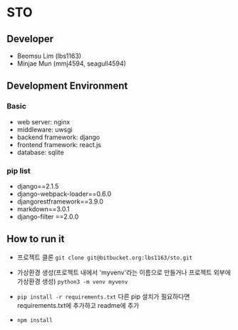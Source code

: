 # STO
## Developer
* Beomsu Lim (lbs1163)
* Minjae Mun (mmj4594, seagull4594)

## Development Environment
### Basic
* web server: nginx
* middleware: uwsgi
* backend framework: django
* frontend framework: react.js
* database: sqlite

### pip list
* django==2.1.5
* django-webpack-loader==0.6.0
* djangorestframework==3.9.0
* markdown==3.0.1
* django-filter ==2.0.0

## How to run it
* 프로젝트 클론
  `git clone git@bitbucket.org:lbs1163/sto.git`

* 가상환경 생성(프로젝트 내에서 'myvenv'라는 이름으로 만들거나 프로젝트 외부에 가상환경 생성)
  `python3 -m venv myvenv`

* `pip install -r requirements.txt`
  다른 pip 설치가 필요하다면 requirements.txt에 추가하고 readme에 추가

* `npm install`
